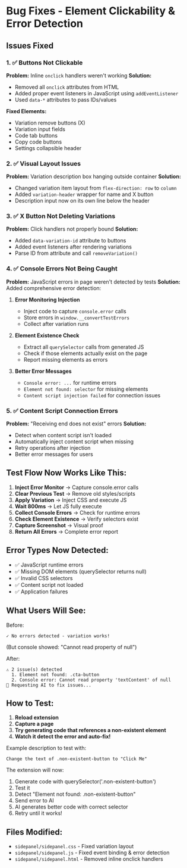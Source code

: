 # Bug Fixes - Element Clickability & Error Detection

## Issues Fixed

### 1. ✅ Buttons Not Clickable
**Problem:** Inline `onclick` handlers weren't working
**Solution:** 
- Removed all `onclick` attributes from HTML
- Added proper event listeners in JavaScript using `addEventListener`
- Used `data-*` attributes to pass IDs/values

**Fixed Elements:**
- Variation remove buttons (X)
- Variation input fields
- Code tab buttons
- Copy code buttons
- Settings collapsible header

### 2. ✅ Visual Layout Issues
**Problem:** Variation description box hanging outside container
**Solution:**
- Changed variation item layout from `flex-direction: row` to `column`
- Added `variation-header` wrapper for name and X button
- Description input now on its own line below the header

### 3. ✅ X Button Not Deleting Variations
**Problem:** Click handlers not properly bound
**Solution:**
- Added `data-variation-id` attribute to buttons
- Added event listeners after rendering variations
- Parse ID from attribute and call `removeVariation()`

### 4. ✅ Console Errors Not Being Caught
**Problem:** JavaScript errors in page weren't detected by tests
**Solution:** Added comprehensive error detection:

1. **Error Monitoring Injection**
   - Inject code to capture `console.error` calls
   - Store errors in `window.__convertTestErrors`
   - Collect after variation runs

2. **Element Existence Check**
   - Extract all `querySelector` calls from generated JS
   - Check if those elements actually exist on the page
   - Report missing elements as errors

3. **Better Error Messages**
   - `Console error: ...` for runtime errors
   - `Element not found: selector` for missing elements
   - `Content script injection failed` for connection issues

### 5. ✅ Content Script Connection Errors
**Problem:** "Receiving end does not exist" errors
**Solution:**
- Detect when content script isn't loaded
- Automatically inject content script when missing
- Retry operations after injection
- Better error messages for users

## Test Flow Now Works Like This:

1. **Inject Error Monitor** → Capture console.error calls
2. **Clear Previous Test** → Remove old styles/scripts
3. **Apply Variation** → Inject CSS and execute JS
4. **Wait 800ms** → Let JS fully execute
5. **Collect Console Errors** → Check for runtime errors
6. **Check Element Existence** → Verify selectors exist
7. **Capture Screenshot** → Visual proof
8. **Return All Errors** → Complete error report

## Error Types Now Detected:

- ✅ JavaScript runtime errors
- ✅ Missing DOM elements (querySelector returns null)
- ✅ Invalid CSS selectors
- ✅ Content script not loaded
- ✅ Application failures

## What Users Will See:

Before:
```
✓ No errors detected - variation works!
```
(But console showed: "Cannot read property of null")

After:
```
⚠️ 2 issue(s) detected
  1. Element not found: .cta-button
  2. Console error: Cannot read property 'textContent' of null
🔧 Requesting AI to fix issues...
```

## How to Test:

1. **Reload extension**
2. **Capture a page**
3. **Try generating code that references a non-existent element**
4. **Watch it detect the error and auto-fix!**

Example description to test with:
```
Change the text of .non-existent-button to "Click Me"
```

The extension will now:
1. Generate code with querySelector('.non-existent-button')
2. Test it
3. Detect "Element not found: .non-existent-button"
4. Send error to AI
5. AI generates better code with correct selector
6. Retry until it works!

## Files Modified:
- `sidepanel/sidepanel.css` - Fixed variation layout
- `sidepanel/sidepanel.js` - Fixed event binding & error detection
- `sidepanel/sidepanel.html` - Removed inline onclick handlers
